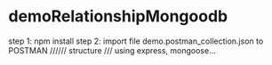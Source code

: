 # demoRelationshipMongoodb
step 1: npm install 
step 2: import file demo.postman_collection.json to POSTMAN
////// structure ///
using express, mongoose...

